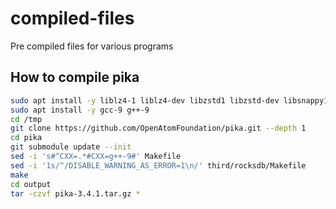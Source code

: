 # compiled-files
Pre compiled files for various programs

## How to compile pika
```sh
sudo apt install -y liblz4-1 liblz4-dev libzstd1 libzstd-dev libsnappy1v5 libsnappy-dev zlib1g zlib1g-dev libprotobuf23 libprotobuf-dev protobuf-compiler libgoogle-glog0v5 libgoogle-glog-dev libgflags2.2 libgflags-dev
sudo apt install -y gcc-9 g++-9
cd /tmp
git clone https://github.com/OpenAtomFoundation/pika.git --depth 1
cd pika
git submodule update --init
sed -i 's#^CXX=.*#CXX=g++-9#' Makefile
sed -i '1s/^/DISABLE_WARNING_AS_ERROR=1\n/' third/rocksdb/Makefile
make
cd output
tar -czvf pika-3.4.1.tar.gz *
```
